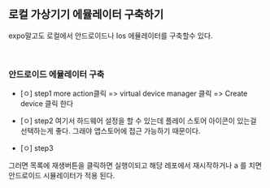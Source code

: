 ## 로컬 가상기기 에뮬레이터 구축하기

expo말고도 로컬에서 안드로이드나 Ios 에뮬레이터를 구축할수 있다.

<br />

### 안드로이드 에뮬레이터 구축

- [ㅇ] step1
  more action클릭 => virtual device manager 클릭 => Create device 클릭 한다

- [ㅇ] step2
  여기서 하드웨어 설정을 할 수 있는데 플레이 스토어 아이콘이 있는걸 선택하는게 좋다. 그래야 앱스토어에 접근 가능하기 때문이다.

- [ㅇ] step3

그러면 목록에 재생버튼을 클릭하면 실행이되고 해당 레포에서 재시작하거나 a 를 치면 안드로이드 시뮬레이터가 적용 된다.
